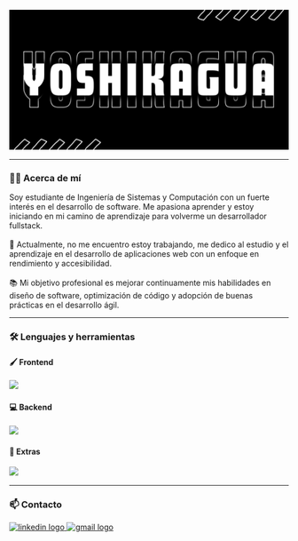 ![Header](./banner.png)

---

<h3 align="left">👨‍💻 Acerca de mí</h3>

<p align="left">
Soy estudiante de Ingeniería de Sistemas y Computación con un fuerte interés en el desarrollo de software. Me apasiona aprender y estoy iniciando en mi camino de aprendizaje para volverme un desarrollador fullstack.
<br><br>
🔭 Actualmente, no me encuentro estoy trabajando, me dedico al estudio y el aprendizaje en el desarrollo de aplicaciones web con un enfoque en rendimiento y accesibilidad.
<br><br>
📚 Mi objetivo profesional es mejorar continuamente mis habilidades en diseño de software, optimización de código y adopción de buenas prácticas en el desarrollo ágil.
</p>

---

<h3 align="left">🛠 Lenguajes y herramientas</h3>

<h4 align="left">🖌️ Frontend</h4>
<div align="left">
  <a href="https://skillicons.dev">
    <img src="https://skillicons.dev/icons?i=html,css,js,ts,nestjs" />
  </a>
</div>

<h4 align="left">💻 Backend</h4>
<div align="left">
  <a href="https://skillicons.dev">
    <img src="https://skillicons.dev/icons?i=python,java,nodejs,mysql" />
  </a>
</div>

<h4 align="left">🛟 Extras</h4>
<div align="left">
  <a href="https://skillicons.dev">
    <img src="https://skillicons.dev/icons?i=docker,github" />
  </a>
</div>

---

<h3 align="left">📫 Contacto</h3>
<div align="left">
  <a href="www.linkedin.com/in/stiven-aguirre-granada-88b948241" target="_blank">
    <img src="https://img.shields.io/static/v1?message=LinkedIn&logo=linkedin&label=&color=0077B5&logoColor=white&labelColor=&style=for-the-badge" height="25" alt="linkedin logo" />
  </a>
  <a href="mailto:stivenaguirregranada@gmail.com" target="_blank">
    <img src="https://img.shields.io/static/v1?message=Gmail:tuemail@gmail.com&logo=gmail&label=&color=D14836&logoColor=white&labelColor=&style=for-the-badge" height="25" alt="gmail logo" />
  </a>
</div>
